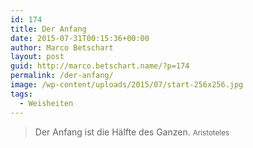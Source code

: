 ```yaml
---
id: 174
title: Der Anfang
date: 2015-07-31T00:15:36+00:00
author: Marco Betschart
layout: post
guid: http://marco.betschart.name/?p=174
permalink: /der-anfang/
image: /wp-content/uploads/2015/07/start-256x256.jpg
tags:
  - Weisheiten
---
```

> Der Anfang ist die Hälfte des Ganzen. <small>Aristoteles</small>